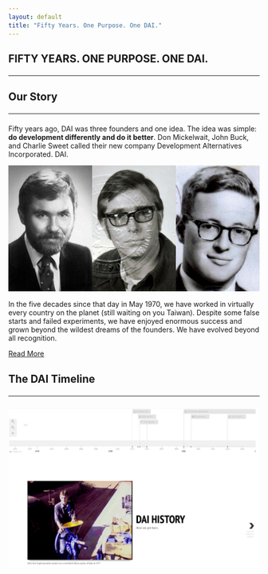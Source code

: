 ```yaml
---
layout: default
title: "Fifty Years. One Purpose. One DAI."
---
```

<section class="hero is-light">
  <div class="hero-body home">
    <div class="container">
    </div>
  </div>
</section>
<section class="feature-wrap">
  <div class="feature container">
    <div class="dai-box">
      <h1 class="title is-size-4-mobile is-size-2-desktop">
        FIFTY YEARS. ONE PURPOSE. ONE DAI.
        <hr class="bar">
      </h1>
      <div class="feature--detail">
        <h2 class="title is-size-5-mobile is-size-3-desktop">Our Story
          <hr class="bar">
        </h2>
        <p>Fifty years ago, DAI was three founders and one idea. The idea was simple: <strong>do development differently and do it better</strong>. Don Mickelwait, John Buck, and Charlie Sweet called their new company Development Alternatives Incorporated. DAI.</p>
        <img src="/assets/images/founders.jpg" alt="">
        <p>In the five decades since that day in May 1970, we have worked in virtually every country on the planet (still waiting on you Taiwan). Despite some false starts and failed experiments, we have enjoyed enormous success and grown beyond the wildest dreams of the founders. We have evolved beyond all recognition.</p>
        <a href="/our-story#our-story" class="button is-solid is-link">Read More</a>
      </div>
    </div>
  </div>
</section>
<section class="section" id="timeline">
  <div class="container">
    <h2 class="title is-size-4-mobile is-size-2-desktop">The DAI Timeline
      <hr class="bar">
    </h2>
    <a target="blank" href="https://cdn.knightlab.com/libs/timeline3/latest/embed/index.html?source=1Nvp3gPaPdAHkZGQqAK3McDCz__ybSQ1wLwUqYq2S8AA&font=Default&lang=en&timenav_position=top&hash_bookmark=true&initial_zoom=2" class="timeline-link"><img src="/assets/images/timeline.gif" alt=""></a>
  </div> 
</section>